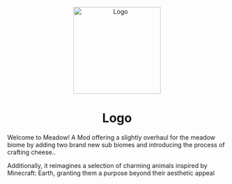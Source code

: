 <p align="center"><img src="www.imgur.com/ZIIuRj3.png" alt="Logo" width="200"></p>
<h1 align="center">Logo  <br>
</h1>

<p>Welcome to Meadow! A Mod offering a slightly overhaul for the meadow biome by adding two brand new sub biomes and introducing the process of crafting cheese..</p>

<p>Additionally, it reimagines a selection of charming animals inspired by Minecraft: Earth, granting them a purpose beyond their aesthetic appeal</p>


